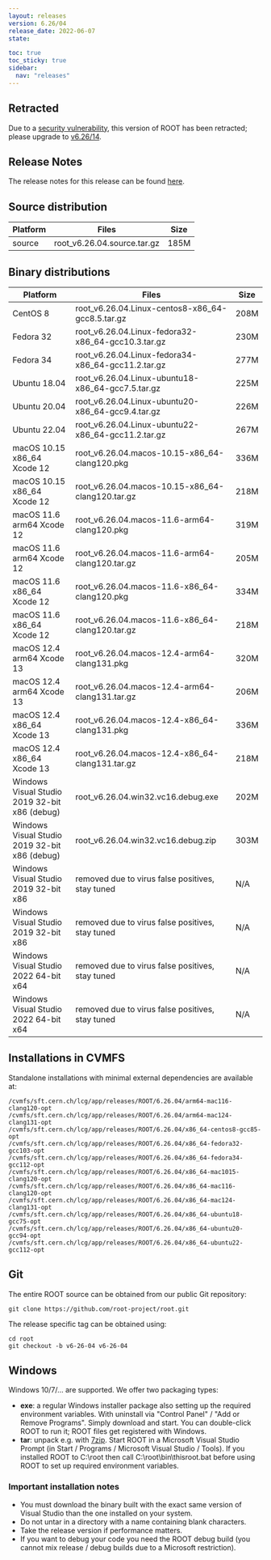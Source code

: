 ```yaml
---
layout: releases
version: 6.26/04
release_date: 2022-06-07
state:

toc: true
toc_sticky: true
sidebar:
  nav: "releases"
---
```



## Retracted
Due to a [security vulnerability](/about/security#known-security-issues), this version of ROOT has been retracted; please upgrade to [v6.26/14](/releases/release-62614).

## Release Notes

The release notes for this release can be found [here](https://root.cern/doc/v626/release-notes.html#release-6.2604).

## Source distribution

| Platform       | Files | Size |
|-----------|-------|-----|
| source | root_v6.26.04.source.tar.gz | 185M |


## Binary distributions

| Platform       | Files | Size |
|-----------|-------|-----|
| CentOS 8 | root_v6.26.04.Linux-centos8-x86_64-gcc8.5.tar.gz | 208M |
| Fedora 32 | root_v6.26.04.Linux-fedora32-x86_64-gcc10.3.tar.gz | 230M |
| Fedora 34 | root_v6.26.04.Linux-fedora34-x86_64-gcc11.2.tar.gz | 277M |
| Ubuntu 18.04 | root_v6.26.04.Linux-ubuntu18-x86_64-gcc7.5.tar.gz | 225M |
| Ubuntu 20.04 | root_v6.26.04.Linux-ubuntu20-x86_64-gcc9.4.tar.gz | 226M |
| Ubuntu 22.04 | root_v6.26.04.Linux-ubuntu22-x86_64-gcc11.2.tar.gz | 267M |
| macOS 10.15 x86_64 Xcode 12 | root_v6.26.04.macos-10.15-x86_64-clang120.pkg | 336M |
| macOS 10.15 x86_64 Xcode 12 | root_v6.26.04.macos-10.15-x86_64-clang120.tar.gz | 218M |
| macOS 11.6 arm64 Xcode 12 | root_v6.26.04.macos-11.6-arm64-clang120.pkg | 319M |
| macOS 11.6 arm64 Xcode 12 | root_v6.26.04.macos-11.6-arm64-clang120.tar.gz | 205M |
| macOS 11.6 x86_64 Xcode 12 | root_v6.26.04.macos-11.6-x86_64-clang120.pkg | 334M |
| macOS 11.6 x86_64 Xcode 12 | root_v6.26.04.macos-11.6-x86_64-clang120.tar.gz | 218M |
| macOS 12.4 arm64 Xcode 13 | root_v6.26.04.macos-12.4-arm64-clang131.pkg | 320M |
| macOS 12.4 arm64 Xcode 13 | root_v6.26.04.macos-12.4-arm64-clang131.tar.gz | 206M |
| macOS 12.4 x86_64 Xcode 13 | root_v6.26.04.macos-12.4-x86_64-clang131.pkg | 336M |
| macOS 12.4 x86_64 Xcode 13 | root_v6.26.04.macos-12.4-x86_64-clang131.tar.gz | 218M |
| Windows Visual Studio 2019 32-bit x86  (debug) | root_v6.26.04.win32.vc16.debug.exe | 202M |
| Windows Visual Studio 2019 32-bit x86  (debug) | root_v6.26.04.win32.vc16.debug.zip | 303M |
| Windows Visual Studio 2019 32-bit x86  | removed due to virus false positives, stay tuned | N/A |
| Windows Visual Studio 2019 32-bit x86  | removed due to virus false positives, stay tuned | N/A |
| Windows Visual Studio 2022 64-bit x64  | removed due to virus false positives, stay tuned | N/A |
| Windows Visual Studio 2022 64-bit x64  | removed due to virus false positives, stay tuned | N/A |

## Installations in CVMFS

Standalone installations with minimal external dependencies are available at:
~~~
/cvmfs/sft.cern.ch/lcg/app/releases/ROOT/6.26.04/arm64-mac116-clang120-opt
/cvmfs/sft.cern.ch/lcg/app/releases/ROOT/6.26.04/arm64-mac124-clang131-opt
/cvmfs/sft.cern.ch/lcg/app/releases/ROOT/6.26.04/x86_64-centos8-gcc85-opt
/cvmfs/sft.cern.ch/lcg/app/releases/ROOT/6.26.04/x86_64-fedora32-gcc103-opt
/cvmfs/sft.cern.ch/lcg/app/releases/ROOT/6.26.04/x86_64-fedora34-gcc112-opt
/cvmfs/sft.cern.ch/lcg/app/releases/ROOT/6.26.04/x86_64-mac1015-clang120-opt
/cvmfs/sft.cern.ch/lcg/app/releases/ROOT/6.26.04/x86_64-mac116-clang120-opt
/cvmfs/sft.cern.ch/lcg/app/releases/ROOT/6.26.04/x86_64-mac124-clang131-opt
/cvmfs/sft.cern.ch/lcg/app/releases/ROOT/6.26.04/x86_64-ubuntu18-gcc75-opt
/cvmfs/sft.cern.ch/lcg/app/releases/ROOT/6.26.04/x86_64-ubuntu20-gcc94-opt
/cvmfs/sft.cern.ch/lcg/app/releases/ROOT/6.26.04/x86_64-ubuntu22-gcc112-opt
~~~

## Git

The entire ROOT source can be obtained from our public Git repository:

~~~
git clone https://github.com/root-project/root.git
~~~
The release specific tag can be obtained using:
~~~
cd root
git checkout -b v6-26-04 v6-26-04
~~~


## Windows

Windows 10/7/... are supported. We offer two packaging types:

 * **exe**: a regular Windows installer package also setting up the required environment variables. With uninstall via "Control Panel" / "Add or Remove Programs". Simply download and start. You can double-click ROOT to run it; ROOT files get registered with Windows.
 * **tar**: unpack e.g. with [7zip](https://www.7-zip.org). Start ROOT in a Microsoft Visual Studio Prompt (in Start / Programs / Microsoft Visual Studio / Tools). If you installed ROOT to C:\root then call C:\root\bin\thisroot.bat before using ROOT to set up required environment variables.

### Important installation notes

 * You must download the binary built with the exact same version of Visual Studio than the one installed on your system.
 * Do not untar in a directory with a name containing blank characters.
 * Take the release version if performance matters.
 * If you want to debug your code you need the ROOT debug build (you cannot mix release / debug builds due to a Microsoft restriction).
